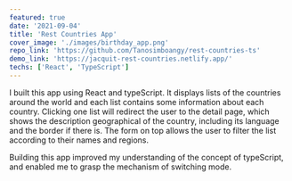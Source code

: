 ```yaml
---
featured: true
date: '2021-09-04'
title: 'Rest Countries App'
cover_image: './images/birthday_app.png'
repo_link: 'https://github.com/Tanosimboangy/rest-countries-ts'
demo_link: 'https://jacquit-rest-countries.netlify.app/'
techs: ['React', 'TypeScript']
---
```


I built this app using React and typeScript. It displays lists of the countries around the world and each list contains some information about each country. Clicking one list will redirect the user to the detail page, which shows the description geographical of the country, including its language and the border if there is. The form on top allows the user to filter the list according to their names and regions.

Building this app improved my understanding of the concept of typeScript, and enabled me to grasp the mechanism of switching mode.

